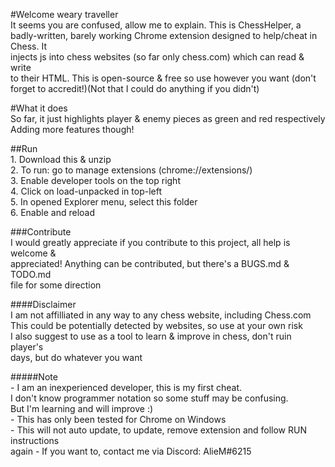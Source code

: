 #Welcome weary traveller <br />
    It seems you are confused, allow me to explain. This is ChessHelper, a <br />badly-written, barely working Chrome extension designed to help/cheat in Chess. It <br />injects js into chess websites (so far only chess.com) which can read & write <br />to their HTML. This is open-source & free so use however you want (don't <br />forget to accredit!)(Not that I could do anything if you didn't)<br />

#What it does<br />
    So far, it just highlights player & enemy pieces as green and red respectively<br />
    Adding more features though!<br />

##Run <br />
    1. Download this & unzip<br />
    2. To run: go to manage extensions (chrome://extensions/)<br />
    3. Enable developer tools on the top right<br />
    4. Click on load-unpacked in top-left<br />
    5. In opened Explorer menu, select this folder<br />
    6. Enable and reload<br />

###Contribute<br />
    I would greatly appreciate if you contribute to this project, all help is welcome &<br /> appreciated! Anything can be contributed, but there's a BUGS.md & TODO.md <br />file for some direction

####Disclaimer<br />
    I am not affilliated in any way to any chess website, including Chess.com<br />
    This could be potentially detected by websites, so use at your own risk<br />
    I also suggest to use as a tool to learn & improve in chess, don't ruin player's <br />days, but do whatever you want

#####Note <br />
    - I am an inexperienced developer, this is my first cheat.<br />
        I don't know programmer notation so some stuff may be confusing.<br />
        But I'm learning and will improve :)<br />
    - This has only been tested for Chrome on Windows<br />
    - This will not auto update, to update, remove extension and follow RUN instructions <br />again
    - If you want to, contact me via Discord: AlieM#6215<br />